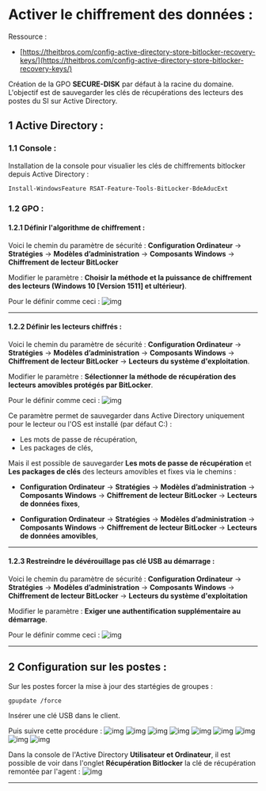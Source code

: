 # Activer le chiffrement des données :

Ressource :
 
* [https://theitbros.com/config-active-directory-store-bitlocker-recovery-keys/](https://theitbros.com/config-active-directory-store-bitlocker-recovery-keys/)

Création de la GPO **SECURE-DISK** par défaut à la racine du domaine.
L'objectif est de sauvegarder les clés de récupérations des lecteurs des postes du SI sur Active Directory.

## 1 Active Directory :
### 1.1 Console :
Installation de la console pour visualier les clés de chiffrements bitlocker depuis Active Directory :
````powershell
Install-WindowsFeature RSAT-Feature-Tools-BitLocker-BdeAducExt
`````

### 1.2 GPO :
#### 1.2.1 Définir l'algorithme de chiffrement :
Voici le chemin du paramètre de sécurité :
**Configuration Ordinateur** -> **Stratégies** -> **Modèles d’administration** -> **Composants Windows** -> **Chiffrement de lecteur BitLocker** 

Modifier le paramètre :
**Choisir la méthode et la puissance de chiffrement des lecteurs (Windows 10 [Version 1511] et ultérieur)**.

Pour le définir comme ceci :
![img](../images/Windows/Bitlocker/GPO-0.png)

---

#### 1.2.2 Définir les lecteurs chiffrés :
Voici le chemin du paramètre de sécurité :
**Configuration Ordinateur** -> **Stratégies** -> **Modèles d’administration** -> **Composants Windows** -> **Chiffrement de lecteur BitLocker** -> **Lecteurs du système d'exploitation**.

Modifier le paramètre :
**Sélectionner la méthode de récupération des lecteurs amovibles protégés par BitLocker**.

Pour le définir comme ceci :
![img](../images/Windows/Bitlocker/GPO-1.png)

Ce paramètre permet de sauvegarder dans Active Directory uniquement pour le lecteur ou l'OS est installé (par défaut C:) :

* Les mots de passe de récupération,
* Les packages de clés,

Mais il est possible de sauvegarder **Les mots de passe de récupération** et **Les packages de clés** des lecteurs amovibles et fixes via le chemins :

* **Configuration Ordinateur** -> **Stratégies** -> **Modèles d’administration** -> **Composants Windows** -> **Chiffrement de lecteur BitLocker** -> **Lecteurs de données fixes**,

* **Configuration Ordinateur** -> **Stratégies** -> **Modèles d’administration** -> **Composants Windows** -> **Chiffrement de lecteur BitLocker** -> **Lecteurs de données amovibles**,

---

#### 1.2.3 Restreindre le dévérouillage pas clé USB au démarrage :
Voici le chemin du paramètre de sécurité :
**Configuration Ordinateur** -> **Stratégies** -> **Modèles d’administration** -> **Composants Windows** -> **Chiffrement de lecteur BitLocker** -> **Lecteurs du système d'exploitation**

Modifier le paramètre :
**Exiger une authentification supplémentaire au démarrage**.

Pour le définir comme ceci :
![img](../images/Windows/Bitlocker/GPO-2.png)

---

## 2 Configuration sur les postes :
Sur les postes forcer la mise à jour des startégies de groupes :
````batch
gpupdate /force
````

Insérer une clé USB dans le client.


Puis suivre cette procédure :
![img](../images/Windows/Bitlocker/bit.png)
![img](../images/Windows/Bitlocker/bit1.png)
![img](../images/Windows/Bitlocker/bit2.png)
![img](../images/Windows/Bitlocker/bit3.png)
![img](../images/Windows/Bitlocker/bit4.png)
![img](../images/Windows/Bitlocker/bit5.png)
![img](../images/Windows/Bitlocker/bit6.png)
![img](../images/Windows/Bitlocker/bit7.png)
![img](../images/Windows/Bitlocker/bit8.png)

Dans la console de l'Active Directory **Utilisateur et Ordinateur**, il est possible de voir dans l'onglet **Récupération Bitlocker** la clé de récupération remontée par l'agent :
![img](../images/Windows/Bitlocker/bit9.png)

---

